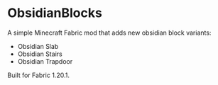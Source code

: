 # ObsidianBlocks

A simple Minecraft Fabric mod that adds new obsidian block variants:

- Obsidian Slab
- Obsidian Stairs
- Obsidian Trapdoor

Built for Fabric 1.20.1.